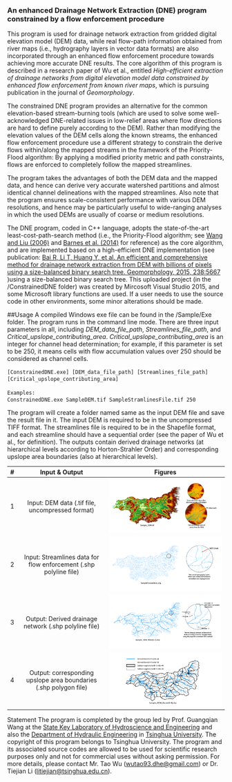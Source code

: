 
### An enhanced Drainage Network Extraction (DNE) program constrained by a flow enforcement procedure

This program is used for drainage network extraction from gridded digital elevation model (DEM) data, while real flow-path information obtained from river maps (i.e., hydrography layers in vector data formats) are also incorporated through an enhanced flow enforcement procedure towards achieving more accurate DNE results. The core algorithm of this program is described in a research paper of Wu et al., entitled _High-efficient extraction of drainage networks from digital elevation model data constrained by enhanced flow enforcement from known river maps_, which is pursuing publication in the journal of _Geomorphology_.
 
The constrained DNE program provides an alternative for the common elevation-based stream-burning tools (which are used to solve some well-acknowledged DNE-related issues in low-relief areas where flow directions are hard to define purely according to the DEM). Rather than modifying the elevation values of the DEM cells along the known streams, the enhanced flow enforcement procedure use a different strategy to constrain the derive flows within/along the mapped streams in the framework of the Priority-Flood algorithm: By applying a modified priority metric and path constraints, flows are enforced to completely follow the mapped streamlines.
 
The program takes the advantages of both the DEM data and the mapped data, and hence can derive very accurate watershed partitions and almost identical channel delineations with the mapped streamlines. Also note that the program ensures scale-consistent performance with various DEM resolutions, and hence may be particularly useful to wide-ranging analyses in which the used DEMs are usually of coarse or medium resolutions.

The DNE program, coded in C++ language, adopts the state-of-the-art least-cost-path-search method (i.e., the Priority-Flood algorithm; see [Wang and Liu (2006)](https://www.tandfonline.com/doi/abs/10.1080/13658810500433453) and [Barnes et al. (2014)](https://www.sciencedirect.com/science/article/pii/S0098300413001337) for reference) as the core algorithm, and are implemented based on a high-efficient DNE implementation (see publication: [Bai R, Li T, Huang Y, et al. An efficient and comprehensive method for drainage network extraction from DEM with billions of pixels using a size-balanced binary search tree. Geomorphology, 2015, 238:5667](https://www.sciencedirect.com/science/article/pii/S0169555X15001233) )using a size-balanced binary search tree. This uploaded project (in the /ConstrainedDNE folder) was created by Mircosoft Visual Studio 2015, and some Microsoft library functions are used. If a user needs to use the source code in other environments, some minor alterations should be made.

##Usage
A compiled Windows exe file can be found in the /Sample/Exe folder.
The program runs in the command line mode. 
There are three input parameters in all, including _DEM_data_file_path_, _Streamlines_file_path_, and _Critical_upslope_contributing_area_. _Critical_upslope_contributing_area_ is an integer for channel head determination; for example, if this parameter is set to be 250, it means cells with flow accumulation values over 250 should be considered as channel cells. 

	[ConstrainedDNE.exe] [DEM_data_file_path] [Streamlines_file_path] [Critical_upslope_contributing_area] 
	
	Examples:
	ConstrainedDNE.exe SampleDEM.tif SampleStramlinesFile.tif 250 

The program will create a folder named same as the input DEM file and save the result file in it. The input DEM is required to be in the uncompressed TIFF format. The streamlines file is required to be in the Shapefile format, and each streamline should have a sequential order (see the paper of Wu et al., for definition). The outputs contain derived drainage networks (at hierarchical levels according to Horton-Strahler Order) and corresponding upslope area boundaries (also at hierarchical levels). 

|#|Input & Output|Figures|
|:---:|:---:|:---:|
|1|Input: DEM data (.tif file, uncompressed format)|![DEM data](Image/Fig1_InputDEM.png "DEM data")|
|2|Input: Streamlines data for flow enforcement (.shp polyline file)|![Channel Mark](Image/Fig2_InputStreamlinesFile.png "Channel Mark")|
|3|Output: Derived drainage network (.shp polyline file)|![Channel Mark](Image/Fig3_OutputDerivedRiver.png "Channel Mark")|
|4|Output: corresponding upslope area boundaries (.shp polygon file)|![Channel Mark](Image/Fig4_OutputDerivedBound.png "Channel Mark")|


Statement
The program is completed by the group led by Prof. Guangqian Wang at the [State Key Laboratory of Hydroscience and Engineering](http://sklhse.tsinghua.edu.cn/) and also the [Department of Hydraulic Engineering](http://www.civil.tsinghua.edu.cn/en/he/) in [Tsinghua University](http://www.tsinghua.edu.cn/publish/newthuen/index.html). The copyright of this program belongs to Tsinghua University. The program and its associated source codes are allowed to be used for scientific research purposes only and not for commercial uses without asking permission. 
For more details, please contact Mr. Tao Wu (wutao93.dhe@gmail.com) or Dr. Tiejian Li (litiejian@tsinghua.edu.cn). 



